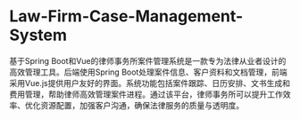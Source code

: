 # Law-Firm-Case-Management-System
基于Spring Boot和Vue的律师事务所案件管理系统是一款专为法律从业者设计的高效管理工具。后端使用Spring Boot处理案件信息、客户资料和文档管理，前端采用Vue.js提供用户友好的界面。系统功能包括案件跟踪、日历安排、文书生成和费用管理，帮助律师高效管理案件进程。通过该平台，律师事务所可以提升工作效率、优化资源配置，加强客户沟通，确保法律服务的质量与透明度。
